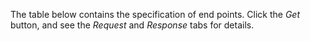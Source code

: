 The table below contains the specification of end points. Click the _Get_ button, and see the _Request_ and _Response_ tabs for details.
